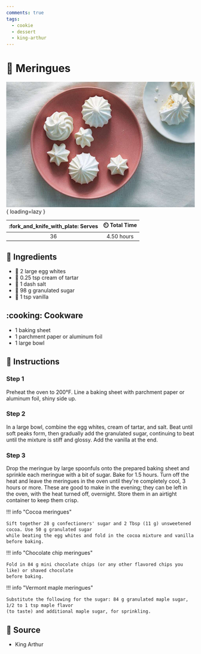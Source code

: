 ```yaml
---
comments: true
tags:
  - cookie
  - dessert
  - king-arthur
---
```

# :egg: Meringues

![Meringues](../assets/images/meringues.jpg){ loading=lazy }

| :fork_and_knife_with_plate: Serves | :timer_clock: Total Time |
|:----------------------------------:|:-----------------------: |
| 36 | 4.50 hours |

## :salt: Ingredients

- :egg: 2 large egg whites
- :rice: 0.25 tsp cream of tartar
- :salt: 1 dash salt
- :candy: 98 g granulated sugar
- :icecream: 1 tsp vanilla

## :cooking: Cookware

- 1 baking sheet
- 1 parchment paper or aluminum foil
- 1 large bowl

## :pencil: Instructions

### Step 1

Preheat the oven to 200°F. Line a baking sheet with parchment paper or aluminum foil, shiny side up.

### Step 2

In a large bowl, combine the egg whites, cream of tartar, and salt. Beat until soft peaks form, then gradually add the
granulated sugar, continuing to beat until the mixture is stiff and glossy. Add the vanilla at the end.

### Step 3

Drop the meringue by large spoonfuls onto the prepared baking sheet and sprinkle each meringue with a bit of sugar. Bake
for 1.5 hours. Turn off the heat and leave the meringues in the oven until they're completely cool, 3 hours or more.
These are good to make in the evening; they can be left in the oven, with the heat turned off, overnight. Store them in
an airtight container to keep them crisp.

!!! info "Cocoa meringues"

    Sift together 28 g confectioners' sugar and 2 Tbsp (11 g) unsweetened cocoa. Use 50 g granulated sugar
    while beating the egg whites and fold in the cocoa mixture and vanilla before baking.

!!! info "Chocolate chip meringues"

    Fold in 84 g mini chocolate chips (or any other flavored chips you like) or shaved chocolate
    before baking.

!!! info "Vermont maple meringues"

    Substitute the following for the sugar: 84 g granulated maple sugar, 1/2 to 1 tsp maple flavor
    (to taste) and additional maple sugar, for sprinkling.

## :link: Source

- King Arthur
